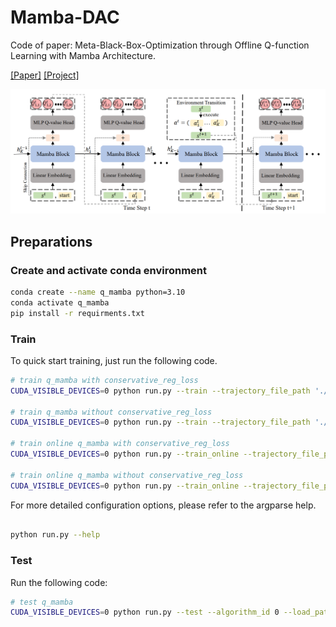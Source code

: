 # Mamba-DAC

Code of paper: Meta-Black-Box-Optimization through Offline Q-function Learning with Mamba Architecture.

[[Paper]]() [[Project]]() 

![Mamba-DAC Architecture](./src/qmamba.png)

## Preparations

### Create and activate conda environment

```bash
conda create --name q_mamba python=3.10
conda activate q_mamba
pip install -r requirments.txt
```

### Train
To quick start training, just run the following code.

```bash
# train q_mamba with conservative_reg_loss 
CUDA_VISIBLE_DEVICES=0 python run.py --train --trajectory_file_path './trajectory_files/trajectories_set_alg0/trajectory_set_0_Unit.pkl' --has_conservative_reg_loss 

# train q_mamba without conservative_reg_loss
CUDA_VISIBLE_DEVICES=0 python run.py --train --trajectory_file_path './trajectory_files/trajectories_set_alg0/trajectory_set_0_Unit.pkl' 

# train online q_mamba with conservative_reg_loss
CUDA_VISIBLE_DEVICES=0 python run.py --train_online --trajectory_file_path './trajectory_files/trajectories_set_alg0/trajectory_set_0_Unit.pkl' --has_conservative_reg_loss 

# train online q_mamba without conservative_reg_loss
CUDA_VISIBLE_DEVICES=0 python run.py --train_online --trajectory_file_path './trajectory_files/trajectories_set_alg0/trajectory_set_0_Unit.pkl' 
```


For more detailed configuration options, please refer to the argparse help.

```bash

python run.py --help

```

### Test
Run the following code:
```bash
# test q_mamba 
CUDA_VISIBLE_DEVICES=0 python run.py --test --algorithm_id 0 --load_path [MODEL_PATH] 

```


